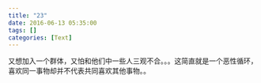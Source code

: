 ```yaml
---
title: "23"
date: 2016-06-13 05:35:00
tags: []
categories: [Text]
---
```


<p dir="ltr"  >又想加入一个群体，又怕和他们中一些人三观不合。。。这简直就是一个恶性循环，喜欢同一事物却并不代表共同喜欢其他事物。。</p>